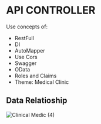 # API CONTROLLER 

Use concepts of:
- RestFull
- DI
- AutoMapper
- Use Cors
- Swagger
- OData
- Roles and Claims
- Theme: Medical Clinic

## Data Relatioship
![Clinical Medic  (4)](https://user-images.githubusercontent.com/69880922/182004112-3fd8f2cd-ea42-4490-837c-69b8784d1079.png)

